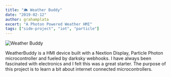 ```yaml
---
title: "🌦 Weather Buddy"
date: "2019-02-12"
author: grahamplata
excert: "A Photon Powered Weather HMI"
tags: ["side-project", "iot", "particle"]
---
```


![Weather Buddy](/WeatherBuddy.jpg)

WeatherBuddy is a HMI device built with a Nextion Display, Particle Photon microcontroller and fueled by darksky webhooks. I have always been fascinated with electronics and I felt this was a great starter. The purpose of this project is to learn a bit about internet connected microcontrollers.
